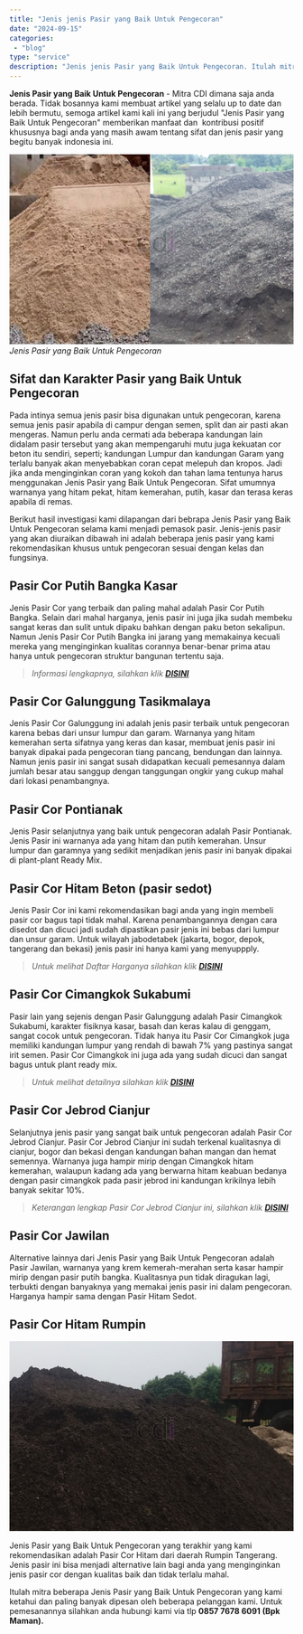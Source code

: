 ```yaml
---
title: "Jenis jenis Pasir yang Baik Untuk Pengecoran"
date: "2024-09-15"
categories:
 - "blog"
type: "service"
description: "Jenis jenis Pasir yang Baik Untuk Pengecoran. Itulah mitra beberapa Jenis Pasir yang Baik Untuk Pengecoran yang kami ketahui dan paling banyak dipesan oleh b..."
---
```


**Jenis Pasir yang Baik Untuk Pengecoran** - Mitra CDI dimana saja anda berada. Tidak bosannya kami membuat artikel yang selalu up to date dan lebih bermutu, semoga artikel kami kali ini yang berjudul "Jenis Pasir yang Baik Untuk Pengecoran" memberikan manfaat dan  kontribusi positif khususnya bagi anda yang masih awam tentang sifat dan jenis pasir yang begitu banyak indonesia ini.

![Jenis Pasir yang Baik Untuk Pengecoran](/images/blog/pasir-bangka-dan-cimangkok.jpg)
*Jenis Pasir yang Baik Untuk Pengecoran*

 ## Sifat dan Karakter Pasir yang Baik Untuk Pengecoran

Pada intinya semua jenis pasir bisa digunakan untuk pengecoran, karena semua jenis pasir apabila di campur dengan semen, split dan air pasti akan mengeras. Namun perlu anda cermati ada beberapa kandungan lain didalam pasir tersebut yang akan mempengaruhi mutu juga kekuatan cor beton itu sendiri, seperti; kandungan Lumpur dan kandungan Garam yang terlalu banyak akan menyebabkan coran cepat melepuh dan kropos. Jadi jika anda menginginkan coran yang kokoh dan tahan lama tentunya harus menggunakan Jenis Pasir yang Baik Untuk Pengecoran. Sifat umumnya warnanya yang hitam pekat, hitam kemerahan, putih, kasar dan terasa keras apabila di remas.

Berikut hasil investigasi kami dilapangan dari bebrapa Jenis Pasir yang Baik Untuk Pengecoran selama kami menjadi pemasok pasir. Jenis-jenis pasir yang akan diuraikan dibawah ini adalah beberapa jenis pasir yang kami rekomendasikan khusus untuk pengecoran sesuai dengan kelas dan fungsinya.

 ## Pasir Cor Putih Bangka Kasar

Jenis Pasir Cor yang terbaik dan paling mahal adalah Pasir Cor Putih Bangka. Selain dari mahal harganya, jenis pasir ini juga jika sudah membeku sangat keras dan sulit untuk dipaku bahkan dengan paku beton sekalipun. Namun Jenis Pasir Cor Putih Bangka ini jarang yang memakainya kecuali mereka yang menginginkan kualitas corannya benar-benar prima atau hanya untuk pengecoran struktur bangunan tertentu saja.

> _Informasi lengkapnya, silahkan klik [**DISINI**](/product/pasir-putih-bangka)_

 ## Pasir Cor Galunggung Tasikmalaya

Jenis Pasir Cor Galunggung ini adalah jenis pasir terbaik untuk pengecoran karena bebas dari unsur lumpur dan garam. Warnanya yang hitam kemerahan serta sifatnya yang keras dan kasar, membuat jenis pasir ini banyak dipakai pada pengecoran tiang pancang, bendungan dan lainnya. Namun jenis pasir ini sangat susah didapatkan kecuali pemesannya dalam jumlah besar atau sanggup dengan tanggungan ongkir yang cukup mahal dari lokasi penambangnya.

 ## Pasir Cor Pontianak

Jenis Pasir selanjutnya yang baik untuk pengecoran adalah Pasir Pontianak. Jenis Pasir ini warnanya ada yang hitam dan putih kemerahan. Unsur lumpur dan garamnya yang sedikit menjadikan jenis pasir ini banyak dipakai di plant-plant Ready Mix.

 ## Pasir Cor Hitam Beton (pasir sedot)

Jenis Pasir Cor ini kami rekomendasikan bagi anda yang ingin membeli pasir cor bagus tapi tidak mahal. Karena penambangannya dengan cara disedot dan dicuci jadi sudah dipastikan pasir jenis ini bebas dari lumpur dan unsur garam. Untuk wilayah jabodetabek (jakarta, bogor, depok, tangerang dan bekasi) jenis pasir ini hanya kami yang menyuppply.

> _Untuk melihat Daftar Harganya silahkan klik **[DISINI](/blog/daftar-harga-material-pasir-dan-batu-terlengkap)**_

 ## Pasir Cor Cimangkok Sukabumi

Pasir lain yang sejenis dengan Pasir Galunggung adalah Pasir Cimangkok Sukabumi, karakter fisiknya kasar, basah dan keras kalau di genggam, sangat cocok untuk pengecoran. Tidak hanya itu Pasir Cor Cimangkok juga memiliki kandungan lumpur yang rendah di bawah 7% yang pastinya sangat irit semen. Pasir Cor Cimangkok ini juga ada yang sudah dicuci dan sangat bagus untuk plant ready mix.

> _Untuk melihat detailnya silahkan klik **[DISINI](/product/jual-pasir-cimangkok)**_

 ## Pasir Cor Jebrod Cianjur

Selanjutnya jenis pasir yang sangat baik untuk pengecoran adalah Pasir Cor Jebrod Cianjur. Pasir Cor Jebrod Cianjur ini sudah terkenal kualitasnya di cianjur, bogor dan bekasi dengan kandungan bahan mangan dan hemat semennya. Warnanya juga hampir mirip dengan Cimangkok hitam kemerahan, walaupun kadang ada yang berwarna hitam keabuan bedanya dengan pasir cimangkok pada pasir jebrod ini kandungan krikilnya lebih banyak sekitar 10%.

> _Keterangan lengkap Pasir Cor Jebrod Cianjur ini, silahkan klik **[DISINI](/product/pasir-cor-jebrot)**_

 ## Pasir Cor Jawilan

Alternative lainnya dari Jenis Pasir yang Baik Untuk Pengecoran adalah Pasir Jawilan, warnanya yang krem kemerah-merahan serta kasar hampir mirip dengan pasir putih bangka. Kualitasnya pun tidak diragukan lagi, terbukti dengan banyaknya yang memakai jenis pasir ini dalam pengecoran. Harganya hampir sama dengan Pasir Hitam Sedot.

 ## Pasir Cor Hitam Rumpin

 ![Pasir cuci](/images/blog/pasir-cuci-hitam.jpg)
    
Jenis Pasir yang Baik Untuk Pengecoran yang terakhir yang kami rekomendasikan adalah Pasir Cor Hitam dari daerah Rumpin Tangerang. Jenis pasir ini bisa menjadi alternative lain bagi anda yang menginginkan jenis pasir cor dengan kualitas baik dan tidak terlalu mahal.

Itulah mitra beberapa Jenis Pasir yang Baik Untuk Pengecoran yang kami ketahui dan paling banyak dipesan oleh beberapa pelanggan kami. Untuk pemesanannya silahkan anda hubungi kami via tlp **0857 7678 6091 (Bpk Maman).**

